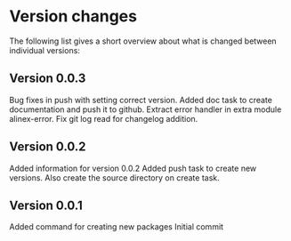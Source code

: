 Version changes
=================================================

The following list gives a short overview about what is changed between
individual versions:

Version 0.0.3
-------------------------------------------------
Bug fixes in push with setting correct version.
Added doc task to create documentation and push it to github.
Extract error handler in extra module alinex-error.
Fix git log read for changelog addition.

Version 0.0.2
-------------------------------------------------
Added information for version 0.0.2
Added push task to create new versions.
Also create the source directory on create task.

Version 0.0.1
-------------------------------------------------
Added command for creating new packages
Initial commit
